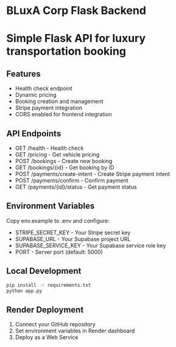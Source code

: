 # BLuxA Corp Flask Backend
# Simple Flask API for luxury transportation booking

## Features
- Health check endpoint
- Dynamic pricing
- Booking creation and management
- Stripe payment integration
- CORS enabled for frontend integration

## API Endpoints
- GET /health - Health check
- GET /pricing - Get vehicle pricing
- POST /bookings - Create new booking
- GET /bookings/{id} - Get booking by ID
- POST /payments/create-intent - Create Stripe payment intent
- POST /payments/confirm - Confirm payment
- GET /payments/{id}/status - Get payment status

## Environment Variables
Copy env.example to .env and configure:
- STRIPE_SECRET_KEY - Your Stripe secret key
- SUPABASE_URL - Your Supabase project URL
- SUPABASE_SERVICE_KEY - Your Supabase service role key
- PORT - Server port (default: 5000)

## Local Development
```bash
pip install -r requirements.txt
python app.py
```

## Render Deployment
1. Connect your GitHub repository
2. Set environment variables in Render dashboard
3. Deploy as a Web Service